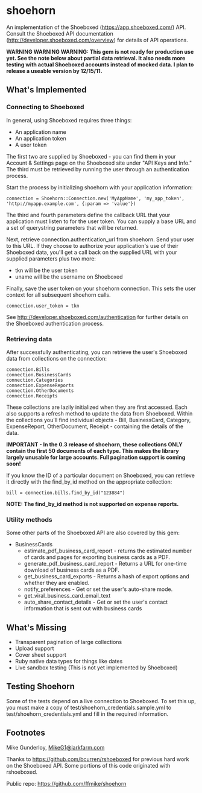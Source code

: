 # shoehorn

An implementation of the Shoeboxed (https://app.shoeboxed.com/) API. Consult the Shoeboxed API documentation (http://developer.shoeboxed.com/overview) for details of API operations.

**WARNING WARNING WARNING: This gem is not ready for production use yet. See the note below about partial data retrieval. It also needs more testing with actual Shoeboxed accounts instead of mocked data. I plan to release a useable version by 12/15/11.**

## What's Implemented

### Connecting to Shoeboxed

In general, using Shoeboxed requires three things:

* An application name
* An application token
* A user token

The first two are supplied by Shoeboxed - you can find them in your Account & Settings page on the Shoeboxed site under "API Keys and Info." The third must be retrieved by running the user through an authentication process.

Start the process by initializing shoehorn with your application information:

	connection = Shoehorn::Connection.new('MyAppName', 'my_app_token', 'http://myapp.example.com', {:param => 'value'})

The third and fourth parameters define the callback URL that your application must listen to for the user token. You can supply a base URL and a set of querystring parameters that will be returned.

Next, retrieve connection.authentication_url from shoehorn. Send your user to this URL. If they choose to authorize your application's use of their Shoeboxed data, you'll get a call back on the supplied URL with your supplied parameters plus two more:

* tkn will be the user token
* uname will be the username on Shoeboxed

Finally, save the user token on your shoehorn connection. This sets the user context for all subsequent shoehorn calls.

	connection.user_token = tkn

See http://developer.shoeboxed.com/authentication for further details on the Shoeboxed authentication process.

### Retrieving data

After successfully authenticating, you can retrieve the user's Shoeboxed data from collections on the connection:

	connection.Bills
	connection.BusinessCards
	connection.Categories
	connection.ExpenseReports
	connection.OtherDocuments
	connection.Receipts

These collections are lazily initialized when they are first accessed. Each also supports a refresh method to update the data from Shoeboxed. Within the collections you'll find individual objects - Bill, BusinessCard, Category, ExpenseReport, OtherDocument, Receipt - containing the details of the data.

**IMPORTANT - In the 0.3 release of shoehorn, these collections ONLY contain the first 50 documents of each type. This makes the library largely unusable for large accounts. Full pagination support is coming soon!**

If you know the ID of a particular document on Shoeboxed, you can retrieve it directly with the find_by_id method on the appropriate collection:

	bill = connection.bills.find_by_id("123884")

**NOTE: The find\_by\_id method is not supported on expense reports.**

### Utility methods

Some other parts of the Shoeboxed API are also covered by this gem:

* BusinessCards
	* estimate\_pdf\_business\_card\_report - returns the estimated number of cards and pages for exporting business cards as a PDF.
	* generate\_pdf\_business\_card\_report - Returns a URL for one-time download of business cards as a PDF.
	* get\_business\_card\_exports - Returns a hash of export options and whether they are enabled.  
	* notify\_preferences - Get or set the user's auto-share mode.
	* get\_viral\_business\_card\_email\_text
	* auto\_share\_contact\_details - Get or set the user's contact information that is sent out with business cards

## What's Missing

* Transparent pagination of large collections
* Upload support
* Cover sheet support
* Ruby native data types for things like dates
* Live sandbox testing (This is not yet implemented by Shoeboxed)

## Testing Shoehorn

Some of the tests depend on a live connection to Shoeboxed. To set this up, you must make a copy of test/shoehorn\_credentials.sample.yml to test/shoehorn\_credentials.yml and fill in the required information. 

## Footnotes

Mike Gunderloy, MikeG1@larkfarm.com

Thanks to https://github.com/bcurren/rshoeboxed for previous hard work on the Shoeboxed API. Some portions of this code originated with rshoeboxed.

Public repo: https://github.com/ffmike/shoehorn